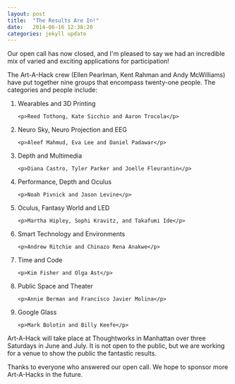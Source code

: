 ```yaml
---
layout: post
title:  "The Results Are In!"
date:   2014-06-16 12:38:20
categories: jekyll update
---
```


Our open call has now closed, and I'm pleased to say we had an incredible mix of varied and exciting applications for participation!

The Art-A-Hack crew (Ellen Pearlman, Kent Rahman and Andy McWilliams) have put together nine groups that encompass twenty-one people. The categories and people include:

<ol>
  <li>
    <p>Wearables and 3D Printing</p>

    <p>Reed Tothong, Kate Sicchio and Aaron Trocola</p>
  </li>
  <li>
    <p>Neuro Sky, Neuro Projection and EEG</p>

    <p>Aleef Mahmud, Eva Lee and Daniel Padawar</p>
  </li>
  <li>
    <p>Depth and Multimedia</p>

    <p>Diana Castro, Tyler Parker and Joelle Fleurantin</p>
  </li>
  <li>
    <p>Performance, Depth and Oculus</p>

    <p>Noah Pivnick and Jason Levine</p>
  </li>
  <li>
    <p>Oculus, Fantasy World and LED</p>

    <p>Martha Hipley, Sophi Kravitz, and Takafumi Ide</p>
  </li>
  <li>
    <p>Smart Technology and Environments</p>

    <p>Andrew Ritchie and Chinazo Rena Anakwe</p>
  </li>
  <li>
    <p>Time and Code</p>

    <p>Kim Fisher and Olga Ast</p>
  </li>
  <li>
    <p>Public Space and Theater</p>

    <p>Annie Berman and Francisco Javier Molina</p>
  </li>
  <li>
    <p>Google Glass</p>

    <p>Mark Bolotin and Billy Keefe</p>
  </li>
</ol>

Art-A-Hack will take place at Thoughtworks in Manhattan over three Saturdays in June and July. It is not open to the public, but we are working for a venue to show the public the fantastic results.

Thanks to everyone who answered our open call. We hope to sponsor more Art-A-Hacks in the future.
